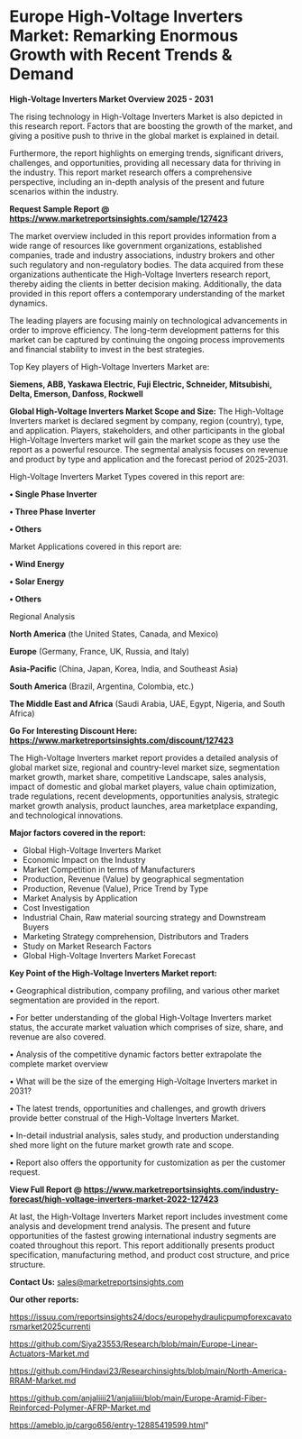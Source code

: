 # Europe High-Voltage Inverters Market: Remarking Enormous Growth with Recent Trends & Demand

<Strong> High-Voltage Inverters Market Overview 2025 - 2031</strong>

The rising technology in High-Voltage Inverters Market is also depicted in this research report. Factors that are boosting the growth of the market, and giving a positive push to thrive in the global market is explained in detail.

Furthermore, the report highlights on emerging trends, significant drivers, challenges, and opportunities, providing all necessary data for thriving in the industry. This report market research offers a comprehensive perspective, including an in-depth analysis of the present and future scenarios within the industry.

<strong>Request Sample Report @ <a href=https://www.marketreportsinsights.com/sample/127423>https://www.marketreportsinsights.com/sample/127423</a></strong>

The market overview included in this report provides information from a wide range of resources like government organizations, established companies, trade and industry associations, industry brokers and other such regulatory and non-regulatory bodies. The data acquired from these organizations authenticate the High-Voltage Inverters research report, thereby aiding the clients in better decision making. Additionally, the data provided in this report offers a contemporary understanding of the market dynamics.

The leading players are focusing mainly on technological advancements in order to improve efficiency. The long-term development patterns for this market can be captured by continuing the ongoing process improvements and financial stability to invest in the best strategies.

Top Key players of High-Voltage Inverters Market are:

<strong>Siemens, ABB, Yaskawa Electric, Fuji Electric, Schneider, Mitsubishi, Delta, Emerson, Danfoss, Rockwell</strong>

<strong><b>Global High-Voltage Inverters Market Scope and Size:</b></strong>
The High-Voltage Inverters market is declared segment by company, region (country), type, and application. Players, stakeholders, and other participants in the global High-Voltage Inverters market will gain the market scope as they use the report as a powerful resource. The segmental analysis focuses on revenue and product by type and application and the forecast period of 2025-2031.

High-Voltage Inverters Market Types covered in this report are:

<strong>• Single Phase Inverter

• Three Phase Inverter

• Others</strong>

Market Applications covered in this report are:

<strong>• Wind Energy

• Solar Energy

• Others</strong> 

Regional Analysis

<strong>North America</strong> (the United States, Canada, and Mexico)

<strong>Europe</strong> (Germany, France, UK, Russia, and Italy)

<strong>Asia-Pacific</strong> (China, Japan, Korea, India, and Southeast Asia)

<strong>South America</strong> (Brazil, Argentina, Colombia, etc.)

<strong>The Middle East and Africa</strong> (Saudi Arabia, UAE, Egypt, Nigeria, and South Africa)

<strong>Go For Interesting Discount Here: <a href=https://www.marketreportsinsights.com/discount/127423>https://www.marketreportsinsights.com/discount/127423</a></strong>

The High-Voltage Inverters market report provides a detailed analysis of global market size, regional and country-level market size, segmentation market growth, market share, competitive Landscape, sales analysis, impact of domestic and global market players, value chain optimization, trade regulations, recent developments, opportunities analysis, strategic market growth analysis, product launches, area marketplace expanding, and technological innovations.

<strong><b>Major factors covered in the report:</b></strong>
<ul>
  <li>Global High-Voltage Inverters Market </li>
  <li>Economic Impact on the Industry</li>
  <li>Market Competition in terms of Manufacturers</li>
  <li>Production, Revenue (Value) by geographical segmentation</li>
  <li>Production, Revenue (Value), Price Trend by Type</li>
  <li>Market Analysis by Application</li>
  <li>Cost Investigation</li>
  <li>Industrial Chain, Raw material sourcing strategy and Downstream Buyers</li>
  <li>Marketing Strategy comprehension, Distributors and Traders</li>
  <li>Study on Market Research Factors</li>
  <li>Global High-Voltage Inverters Market Forecast</li>
</ul>

<strong><b>Key Point of the High-Voltage Inverters Market report:</b></strong>

• Geographical distribution, company profiling, and various other market segmentation are provided in the report.

• For better understanding of the global High-Voltage Inverters market status, the accurate market valuation which comprises of size, share, and revenue are also covered.

• Analysis of the competitive dynamic factors better extrapolate the complete market overview

• What will be the size of the emerging High-Voltage Inverters market in 2031?

• The latest trends, opportunities and challenges, and growth drivers provide better construal of the High-Voltage Inverters Market.

• In-detail industrial analysis, sales study, and production understanding shed more light on the future market growth rate and scope.

• Report also offers the opportunity for customization as per the customer request.

<strong><b>View Full Report @ <a href=https://www.marketreportsinsights.com/industry-forecast/high-voltage-inverters-market-2022-127423>https://www.marketreportsinsights.com/industry-forecast/high-voltage-inverters-market-2022-127423</a></b></strong>


At last, the High-Voltage Inverters Market report includes investment come analysis and development trend analysis. The present and future opportunities of the fastest growing international industry segments are coated throughout this report. This report additionally presents product specification, manufacturing method, and product cost structure, and price structure.

<strong>Contact Us:</strong>
sales@marketreportsinsights.com

<strong>Our other reports:</strong>

<a href=https://issuu.com/reportsinsights24/docs/europehydraulicpumpforexcavatorsmarket2025currenti>https://issuu.com/reportsinsights24/docs/europehydraulicpumpforexcavatorsmarket2025currenti</a>

<a href=https://github.com/Siya23553/Research/blob/main/Europe-Linear-Actuators-Market.md>https://github.com/Siya23553/Research/blob/main/Europe-Linear-Actuators-Market.md</a>

<a href=https://github.com/Hindavi23/Researchinsights/blob/main/North-America-RRAM-Market.md>https://github.com/Hindavi23/Researchinsights/blob/main/North-America-RRAM-Market.md</a>

<a href=https://github.com/anjaliiii21/anjaliiii/blob/main/Europe-Aramid-Fiber-Reinforced-Polymer-AFRP-Market.md>https://github.com/anjaliiii21/anjaliiii/blob/main/Europe-Aramid-Fiber-Reinforced-Polymer-AFRP-Market.md</a>

<a href=https://ameblo.jp/cargo656/entry-12885419599.html>https://ameblo.jp/cargo656/entry-12885419599.html</a>"
